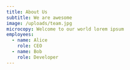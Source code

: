 ```yaml
---
title: About Us
subtitle: We are awesome
image: /uploads/team.jpg
microcopy: Welcome to our world lorem ipsum
employees:
  - name: Alice
    role: CEO
  - name: Bob
    role: Developer
---
```


